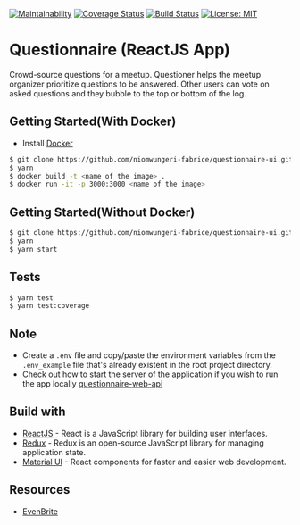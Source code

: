 [![Maintainability](https://api.codeclimate.com/v1/badges/2d4e3b736a0334bcb8b7/maintainability)](https://codeclimate.com/github/niomwungeri-fabrice/questionnaire-ui/maintainability)
[![Coverage Status](https://coveralls.io/repos/github/niomwungeri-fabrice/questionnaire-ui/badge.svg?branch=master)](https://coveralls.io/github/niomwungeri-fabrice/questionnaire-ui?branch=master)
[![Build Status](https://travis-ci.com/niomwungeri-fabrice/questionnaire-ui.svg?branch=master)](https://travis-ci.com/niomwungeri-fabrice/questionnaire-ui)
[![License: MIT](https://img.shields.io/badge/License-MIT-yellow.svg)](https://opensource.org/licenses/MIT)

# Questionnaire (ReactJS App)
Crowd-source questions for a meetup. ​Questioner​​ helps the meetup organizer prioritize questions to be answered. Other users can vote on asked questions and they bubble to the top or bottom of the log.

## Getting Started(With Docker)
* Install [Docker](https://docs.docker.com/docker-for-mac/install/)
```sh
$ git clone https://github.com/niomwungeri-fabrice/questionnaire-ui.git
$ yarn
$ docker build -t <name of the image> .
$ docker run -it -p 3000:3000 <name of the image>
```

## Getting Started(Without Docker)
```sh
$ git clone https://github.com/niomwungeri-fabrice/questionnaire-ui.git
$ yarn
$ yarn start
```

## Tests
```sh
$ yarn test
$ yarn test:coverage
```

## Note
* Create a `.env` file and copy/paste the environment variables from the `.env_example` file that's already existent in the root project directory.
* Check out how to start the server of the application if you wish to run the app locally [questionnaire-web-api](https://github.com/niomwungeri-fabrice/questionnaire-api)

## Build with
- [ReactJS](https://reactjs.org/) - React is a JavaScript library for building user interfaces.
- [Redux](https://redux.js.org/) - Redux is an open-source JavaScript library for managing application state.
- [Material UI](https://material-ui.com/) - React components for faster and easier web development. 

## Resources
- [EvenBrite](https://www.eventbrite.com/manage/events/create)
